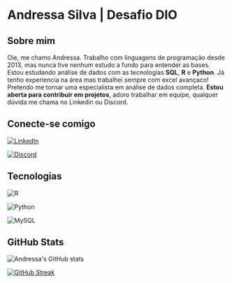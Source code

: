 # Andressa Silva | Desafio DIO

## Sobre mim
Oie, me chamo Andressa. Trabalho com linguagens de programação desde 2013, mas nunca tive nenhum estudo a fundo para entender as bases. Estou estudando análise de dados com as tecnologias **SQL**, **R** e **Python**. Já tenho experiencia na área mas trabalhei sempre com excel avançaco! Pretendo me tornar uma especialista em análise de dados completa. **Estou aberta para contribuir em projetos**, adoro trabalhar em equipe, qualquer dúvida me chama no Linkedin ou Discord.

## Conecte-se comigo
[![LinkedIn](https://img.shields.io/badge/LinkedIn-0077B5?style=for-the-badge&logo=linkedin&logoColor=white)](https://www.linkedin.com/in/andressa-regina-tito-da-luz-anezio-da-silva-44669513b/) 

[![Discord](https://img.shields.io/badge/Discord-7289DA?style=for-the-badge&logo=discord&logoColor=white)](https://discord.gg/MhyRQK3S)

## Tecnologias
![R](https://img.shields.io/badge/R-276DC3?style=for-the-badge&logo=r&logoColor=white)

![Python](https://img.shields.io/badge/python-3670A0?style=for-the-badge&logo=python&logoColor=ffdd54)

![MySQL](https://img.shields.io/badge/MySQL-00000F?style=for-the-badge&logo=mysql&logoColor=white)

## GitHub Stats
![Andressa's GitHub stats](https://github-readme-stats.vercel.app/api?username=notdessa&theme=onedark&show_icons=true)

[![GitHub Streak](https://streak-stats.demolab.com?user=notdessa&theme=onedark)](https://git.io/streak-stats)
